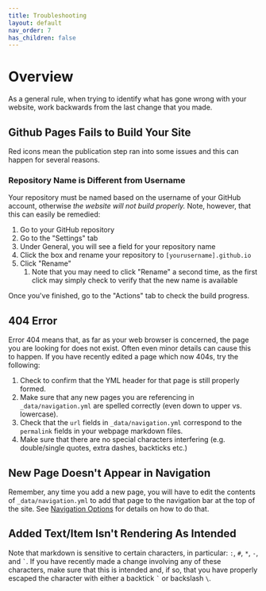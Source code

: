```yaml
---
title: Troubleshooting
layout: default
nav_order: 7
has_children: false
---
```


# Overview

As a general rule, when trying to identify what has gone wrong with your website, work backwards from the last change that you made.


## Github Pages Fails to Build Your Site 

Red icons mean the publication step ran into some issues and this can happen for several reasons. 

### Repository Name is Different from Username

Your repository must be named based on the username of your GitHub account, otherwise *the website will not build properly.* Note, however, that this can easily be remedied:

1. Go to your GitHub repository
1. Go to the "Settings" tab
1. Under General, you will see a field for your repository name
1. Click the box and rename your repository to `[yourusername].github.io`
1. Click "Rename"
   1. Note that you may need to click "Rename" a second time, as the first click may simply check to verify that the new name is available
  
Once you've finished, go to the "Actions" tab to check the build progress.

## 404 Error

Error 404 means that, as far as your web browser is concerned, the page you are looking for does not exist. Often even minor details can cause this to happen. If you have recently edited a page which now 404s, try the following: 

1. Check to confirm that the YML header for that page is still properly formed.
1. Make sure that any new pages you are referencing in `_data/navigation.yml` are spelled correctly (even down to upper vs. lowercase).
1. Check that the `url` fields in `_data/navigation.yml` correspond to the `permalink` fields in your webpage markdown files.
1. Make sure that there are no special characters interfering (e.g. double/single quotes, extra dashes, backticks etc.) 

## New Page Doesn't Appear in Navigation

Remember, any time you add a new page, you will have to edit the contents of `_data/navigation.yml` to add that page to the navigation bar at the top of the site. See [Navigation Options]({{site.baseurl}}/docs/publishSite/basics/navigation/) for details on how to do that.

## Added Text/Item Isn't Rendering As Intended

Note that markdown is sensitive to certain characters, in particular: `:`, `#`, `*`, `-`, and `` ` ``. If you have recently made a change involving any of these characters, make sure that this is intended and, if so, that you have properly escaped the character with either a backtick `` ` `` or backslash `\`. 

